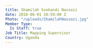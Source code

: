 ```yaml
---
title: Shamilah Ssekandi Nassozi
date: 2018-06-01 20:59:00 Z
Photo: "/uploads/ShamilahNassozi.jpg"
Member Type:
  Is Staff: true
Job Title: Mapping Supervisor
Country: Uganda
---
```


